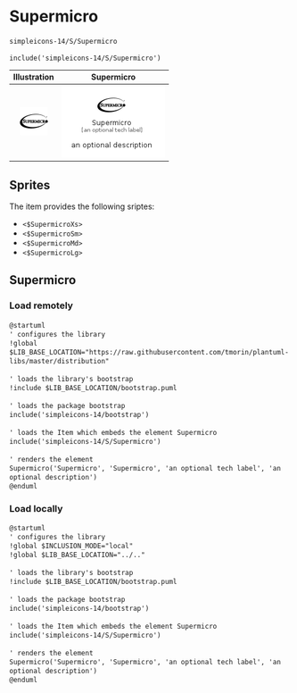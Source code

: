 # Supermicro


```text
simpleicons-14/S/Supermicro
```

```text
include('simpleicons-14/S/Supermicro')
```



| Illustration | Supermicro |
| :---: | :---: |
| ![illustration for Illustration](../../simpleicons-14/S/Supermicro.png) | ![illustration for Supermicro](../../simpleicons-14/S/Supermicro.Local.png) |



## Sprites
The item provides the following sriptes:

- `<$SupermicroXs>`
- `<$SupermicroSm>`
- `<$SupermicroMd>`
- `<$SupermicroLg>`





## Supermicro

### Load remotely
```plantuml
@startuml
' configures the library
!global $LIB_BASE_LOCATION="https://raw.githubusercontent.com/tmorin/plantuml-libs/master/distribution"

' loads the library's bootstrap
!include $LIB_BASE_LOCATION/bootstrap.puml

' loads the package bootstrap
include('simpleicons-14/bootstrap')

' loads the Item which embeds the element Supermicro
include('simpleicons-14/S/Supermicro')

' renders the element
Supermicro('Supermicro', 'Supermicro', 'an optional tech label', 'an optional description')
@enduml
```

### Load locally
```plantuml
@startuml
' configures the library
!global $INCLUSION_MODE="local"
!global $LIB_BASE_LOCATION="../.."

' loads the library's bootstrap
!include $LIB_BASE_LOCATION/bootstrap.puml

' loads the package bootstrap
include('simpleicons-14/bootstrap')

' loads the Item which embeds the element Supermicro
include('simpleicons-14/S/Supermicro')

' renders the element
Supermicro('Supermicro', 'Supermicro', 'an optional tech label', 'an optional description')
@enduml
```

